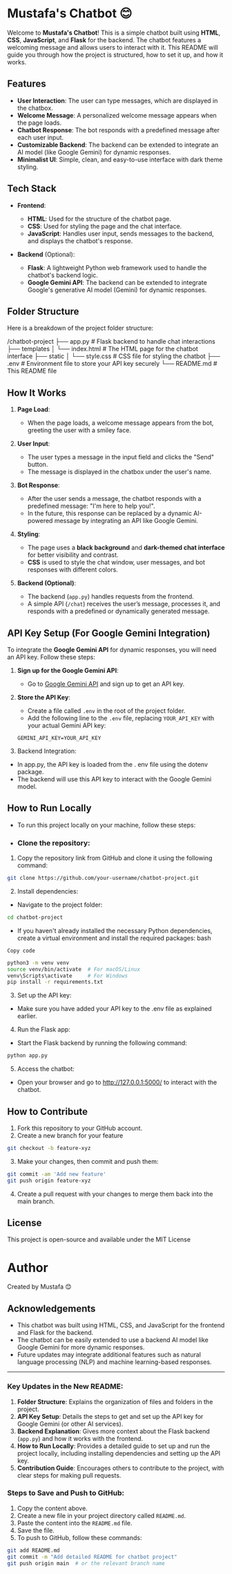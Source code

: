 # Mustafa's Chatbot 😊

Welcome to **Mustafa's Chatbot**! This is a simple chatbot built using **HTML**, **CSS**, **JavaScript**, and **Flask** for the backend. The chatbot features a welcoming message and allows users to interact with it. This README will guide you through how the project is structured, how to set it up, and how it works.

## Features
- **User Interaction**: The user can type messages, which are displayed in the chatbox.
- **Welcome Message**: A personalized welcome message appears when the page loads.
- **Chatbot Response**: The bot responds with a predefined message after each user input.
- **Customizable Backend**: The backend can be extended to integrate an AI model (like Google Gemini) for dynamic responses.
- **Minimalist UI**: Simple, clean, and easy-to-use interface with dark theme styling.

## Tech Stack
- **Frontend**:
  - **HTML**: Used for the structure of the chatbot page.
  - **CSS**: Used for styling the page and the chat interface.
  - **JavaScript**: Handles user input, sends messages to the backend, and displays the chatbot's response.
  
- **Backend** (Optional):
  - **Flask**: A lightweight Python web framework used to handle the chatbot's backend logic.
  - **Google Gemini API**: The backend can be extended to integrate Google's generative AI model (Gemini) for dynamic responses.

## Folder Structure

Here is a breakdown of the project folder structure:

/chatbot-project ├── app.py # Flask backend to handle chat interactions ├── templates │ └── index.html # The HTML page for the chatbot interface ├── static │ └── style.css # CSS file for styling the chatbot ├── .env # Environment file to store your API key securely └── README.md # This README file


## How It Works

1. **Page Load**:
   - When the page loads, a welcome message appears from the bot, greeting the user with a smiley face.

2. **User Input**:
   - The user types a message in the input field and clicks the "Send" button.
   - The message is displayed in the chatbox under the user's name.

3. **Bot Response**:
   - After the user sends a message, the chatbot responds with a predefined message: "I'm here to help you!".
   - In the future, this response can be replaced by a dynamic AI-powered message by integrating an API like Google Gemini.

4. **Styling**:
   - The page uses a **black background** and **dark-themed chat interface** for better visibility and contrast.
   - **CSS** is used to style the chat window, user messages, and bot responses with different colors.

5. **Backend (Optional)**:
   - The backend (`app.py`) handles requests from the frontend.
   - A simple API (`/chat`) receives the user’s message, processes it, and responds with a predefined or dynamically generated message.

## API Key Setup (For Google Gemini Integration)

To integrate the **Google Gemini API** for dynamic responses, you will need an API key. Follow these steps:

1. **Sign up for the Google Gemini API**:
   - Go to [Google Gemini API](https://cloud.google.com/genai) and sign up to get an API key.

2. **Store the API Key**:
   - Create a file called `.env` in the root of the project folder.
   - Add the following line to the `.env` file, replacing `YOUR_API_KEY` with your actual Gemini API key:
   
   ```text
   GEMINI_API_KEY=YOUR_API_KEY
3. Backend Integration:
* In app.py, the API key is loaded from the . env file using the dotenv package.
* The backend will use this API key to interact with the Google Gemini model.
## How to Run Locally
* To run this project locally on your machine, follow these steps:

* ### Clone the repository:

1. Copy the repository link from GitHub and clone it using the following command:
```bash
git clone https://github.com/your-username/chatbot-project.git
```
2. Install dependencies:

* Navigate to the project folder:
```bash
cd chatbot-project
```
* If you haven't already installed the necessary Python dependencies, create a virtual environment and install the required packages:
bash

`Copy code`
```bash
python3 -m venv venv
source venv/bin/activate  # For macOS/Linux
venv\Scripts\activate     # For Windows
pip install -r requirements.txt
```
3. Set up the API key:

* Make sure you have added your API key to the .env file as explained earlier.
4. Run the Flask app:

* Start the Flask backend by running the following command:
```bash
python app.py
```
5. Access the chatbot:

* Open your browser and go to http://127.0.0.1:5000/ to interact with the chatbot.
## How to Contribute
1. Fork this repository to your GitHub account.
2. Create a new branch for your feature
```bash
git checkout -b feature-xyz
```
3. Make your changes, then commit and push them:
```bash
git commit -am 'Add new feature'
git push origin feature-xyz
```
4. Create a pull request with your changes to merge them back into the main branch.
## License
This project is open-source and available under the MIT License
# Author
Created by Mustafa 😊

## Acknowledgements
* This chatbot was built using HTML, CSS, and JavaScript for the frontend and Flask for the backend.
* The chatbot can be easily extended to use a backend AI model like Google Gemini for more dynamic responses.
* Future updates may integrate additional features such as natural language processing (NLP) and machine learning-based responses.


---

### Key Updates in the New README:

1. **Folder Structure**: Explains the organization of files and folders in the project.
2. **API Key Setup**: Details the steps to get and set up the API key for Google Gemini (or other AI services).
3. **Backend Explanation**: Gives more context about the Flask backend (`app.py`) and how it works with the frontend.
4. **How to Run Locally**: Provides a detailed guide to set up and run the project locally, including installing dependencies and setting up the API key.
5. **Contribution Guide**: Encourages others to contribute to the project, with clear steps for making pull requests.

### Steps to Save and Push to GitHub:

1. Copy the content above.
2. Create a new file in your project directory called `README.md`.
3. Paste the content into the `README.md` file.
4. Save the file.
5. To push to GitHub, follow these commands:

```bash
git add README.md
git commit -m "Add detailed README for chatbot project"
git push origin main  # or the relevant branch name
```
